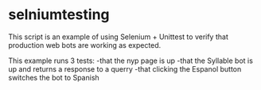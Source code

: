 # selniumtesting

This script is an example of using Selenium + Unittest to verify that production web bots are working as expected.

This example runs 3 tests: 
-that the nyp page is up
-that the Syllable bot is up and returns a response to a querry
-that clicking the Espanol button switches the bot to Spanish
